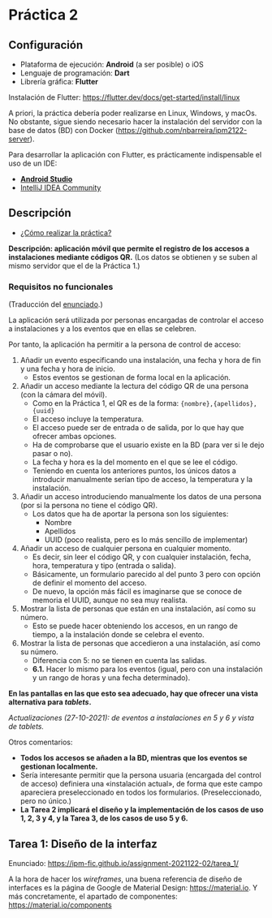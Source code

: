 # Práctica 2

## Configuración

* Plataforma de ejecución: **Android** (a ser posible) o iOS
* Lenguaje de programación: **Dart**
* Librería gráfica: **Flutter**


Instalación de Flutter: <https://flutter.dev/docs/get-started/install/linux>

A priori, la práctica debería poder realizarse en Linux, Windows, y macOs. No obstante, sigue siendo necesario hacer la instalación del servidor con la base de datos (BD) con Docker (<https://github.com/nbarreira/ipm2122-server>).

Para desarrollar la aplicación con Flutter, es prácticamente indispensable el uso de un IDE:
* [**Android Studio**](https://developer.android.com/studio)
* [IntelliJ IDEA Community](https://www.jetbrains.com/idea/download/)


## Descripción

* [¿Cómo realizar la práctica?](https://ipm-fic.github.io/assignment-2021122-02/howto/)


**Descripción: aplicación móvil que permite el registro de los accesos a instalaciones mediante códigos QR.** (Los datos se obtienen y se suben al mismo servidor que el de la Práctica 1.)


### Requisitos no funcionales

(Traducción del [enunciado](https://ipm-fic.github.io/assignment-2021122-02/howto/).)

La aplicación será utilizada por personas encargadas de controlar el acceso a instalaciones y a los eventos que en ellas se celebren.

Por tanto, la aplicación ha permitir a la persona de control de acceso:

1. Añadir un evento especificando una instalación, una fecha y hora de fin y una fecha y hora de inicio.
    - Estos eventos se gestionan de forma local en la aplicación.
2. Añadir un acceso mediante la lectura del código QR de una persona (con la cámara del móvil).
    - Como en la Práctica 1, el QR es de la forma: `{nombre},{apellidos},{uuid}`
    - El acceso incluye la temperatura.
    - El acceso puede ser de entrada o de salida, por lo que hay que ofrecer ambas opciones.
    - Ha de comprobarse que el usuario existe en la BD (para ver si le dejo pasar o no).
    - La fecha y hora es la del momento en el que se lee el código.
    - Teniendo en cuenta los anteriores puntos, los únicos datos a introducir manualmente serían tipo de acceso, la temperatura y la instalación.
3. Añadir un acceso introduciendo manualmente los datos de una persona (por si la persona no tiene el código QR).
    * Los datos que ha de aportar la persona son los siguientes:
        - Nombre
        - Apellidos
        - UUID (poco realista, pero es lo más sencillo de implementar)
4. Añadir un acceso de cualquier persona en cualquier momento.
    - Es decir, sin leer el código QR, y con cualquier instalación, fecha, hora, temperatura y tipo (entrada o salida).
    - Básicamente, un formulario parecido al del punto 3 pero con opción de definir el momento del acceso.
    - De nuevo, la opción más fácil es imaginarse que se conoce de memoria el UUID, aunque no sea muy realista.
5. Mostrar la lista de personas que están en una instalación, así como su número.
    - Esto se puede hacer obteniendo los accesos, en un rango de tiempo, a la instalación donde se celebra el evento.
6. Mostrar la lista de personas que accedieron a una instalación, así como su número.
    - Diferencia con 5: no se tienen en cuenta las salidas.
    - **6.1.** Hacer lo mismo para los eventos (igual, pero con una instalación y un rango de horas y una fecha determinado).

**En las pantallas en las que esto sea adecuado, hay que ofrecer una vista alternativa para _tablets_.**

_Actualizaciones (27-10-2021): de eventos a instalaciones en 5 y 6 y vista de tablets._

Otros comentarios:

* **Todos los accesos se añaden a la BD, mientras que los eventos se gestionan localmente.**
* Sería interesante permitir que la persona usuaria (encargada del control de acceso) definiera una «instalación actual», de forma que este campo apareciera preseleccionado en todos los formularios. (Preseleccionado, pero no único.)
* **La Tarea 2 implicará el diseño y la implementación de los casos de uso 1, 2, 3 y 4, y la Tarea 3, de los casos de uso 5 y 6.**

## Tarea 1: Diseño de la interfaz

Enunciado: <https://ipm-fic.github.io/assignment-2021122-02/tarea_1/>

A la hora de hacer los _wireframes_, una buena referencia de diseño de interfaces es la página de Google de Material Design: <https://material.io>. Y más concretamente, el apartado de componentes: <https://material.io/components>

